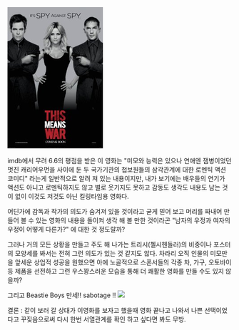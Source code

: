 
![](img_573e71b38ad74.png)

imdb에서 무려 6.6의 평점을 받은 이 영화는 "미모와 능력은 있으나 연애엔 잼병이었던 멋진 캐리어우먼을 사이에 둔 두 국가기관의 첩보원들의 삼각관계에 대한 로멘틱 액션 코미디" 라는게 일반적으로 알려 져 있는 내용이지만, 내가 보기에는 배우들의 연기가 액션도 아니고 로멘틱하지도 않고 별로 웃기지도 못하고 감동도 생각도 내용도 남는 것이 없이 이것도 저것도 아닌 킬링타임용 영화다.

어딘가에 감독과 작가의 의도가 숨겨져 있을 것이라고 굳게 믿어 보고 머리를 짜내어 만들어 볼 수 있는 영화의 내용을 돌이켜 생각 해 볼 만한 것이라곤 "남자의 우정과 여자의 우정이 어떻게 다른가?" 에 대한 것 정도랄까?

그러나 거의 모든 상황을 만들고 주도 해 나가는 트리시(첼시헨들러)의 비중이나 포스터의 모양세를 봐서는 전혀 그런 의도가 있는 것 같지도 않다. 차라리 오직 인물의 미모만을 앞세운 상업적 성공을 원했으면 아에 노골적으로 스폰서들의 각종 차, 가구, 오토바이 등 제품을 선전하고 그런 우스꽝스러운 모습을 통해 더 쾌활한 영화를 만들 수도 있지 않을까?

그리고 Beastie Boys 만세!! sabotage !!
![](http://www.youtube.com/watch?v=z5rRZdiu1UE)

결론 : 같이 보러 갈 상대가 이영화를 보자고 했을때 영화 끝나고 나와서 나쁜 선택이었다고 꾸짖음으로써 다시 한번 서열관계를 확인 하고 싶다면 봐도 무방.